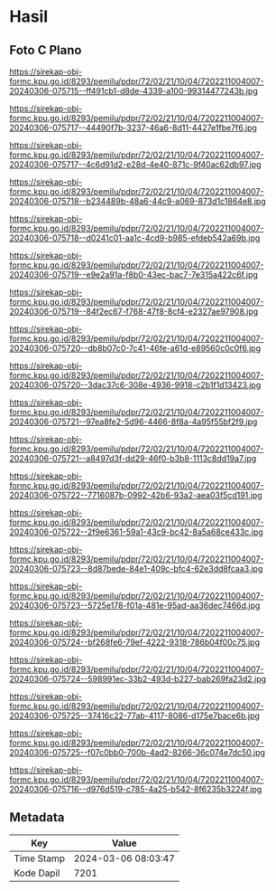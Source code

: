 # Hasil

## Foto C Plano

https://sirekap-obj-formc.kpu.go.id/8293/pemilu/pdpr/72/02/21/10/04/7202211004007-20240306-075715--ff491cb1-d8de-4339-a100-99314477243b.jpg

https://sirekap-obj-formc.kpu.go.id/8293/pemilu/pdpr/72/02/21/10/04/7202211004007-20240306-075717--44490f7b-3237-46a6-8d11-4427e1fbe7f6.jpg

https://sirekap-obj-formc.kpu.go.id/8293/pemilu/pdpr/72/02/21/10/04/7202211004007-20240306-075717--4c6d91d2-e28d-4e40-871c-9f40ac62db97.jpg

https://sirekap-obj-formc.kpu.go.id/8293/pemilu/pdpr/72/02/21/10/04/7202211004007-20240306-075718--b234489b-48a6-44c9-a069-873d1c1864e8.jpg

https://sirekap-obj-formc.kpu.go.id/8293/pemilu/pdpr/72/02/21/10/04/7202211004007-20240306-075718--d0241c01-aa1c-4cd9-b985-efdeb542a69b.jpg

https://sirekap-obj-formc.kpu.go.id/8293/pemilu/pdpr/72/02/21/10/04/7202211004007-20240306-075719--e9e2a91a-f8b0-43ec-bac7-7e315a422c6f.jpg

https://sirekap-obj-formc.kpu.go.id/8293/pemilu/pdpr/72/02/21/10/04/7202211004007-20240306-075719--84f2ec67-f768-47f8-8cf4-e2327ae97908.jpg

https://sirekap-obj-formc.kpu.go.id/8293/pemilu/pdpr/72/02/21/10/04/7202211004007-20240306-075720--db8b07c0-7c41-46fe-a61d-e89560c0c0f6.jpg

https://sirekap-obj-formc.kpu.go.id/8293/pemilu/pdpr/72/02/21/10/04/7202211004007-20240306-075720--3dac37c6-308e-4936-9918-c2b1f1d13423.jpg

https://sirekap-obj-formc.kpu.go.id/8293/pemilu/pdpr/72/02/21/10/04/7202211004007-20240306-075721--97ea8fe2-5d96-4466-8f8a-4a95f55bf2f9.jpg

https://sirekap-obj-formc.kpu.go.id/8293/pemilu/pdpr/72/02/21/10/04/7202211004007-20240306-075721--a8497d3f-dd29-46f0-b3b8-1113c8dd19a7.jpg

https://sirekap-obj-formc.kpu.go.id/8293/pemilu/pdpr/72/02/21/10/04/7202211004007-20240306-075722--7716087b-0992-42b6-93a2-aea03f5cd191.jpg

https://sirekap-obj-formc.kpu.go.id/8293/pemilu/pdpr/72/02/21/10/04/7202211004007-20240306-075722--2f9e6361-59a1-43c9-bc42-8a5a68ce433c.jpg

https://sirekap-obj-formc.kpu.go.id/8293/pemilu/pdpr/72/02/21/10/04/7202211004007-20240306-075723--8d87bede-84e1-409c-bfc4-62e3dd8fcaa3.jpg

https://sirekap-obj-formc.kpu.go.id/8293/pemilu/pdpr/72/02/21/10/04/7202211004007-20240306-075723--5725e178-f01a-481e-95ad-aa36dec7466d.jpg

https://sirekap-obj-formc.kpu.go.id/8293/pemilu/pdpr/72/02/21/10/04/7202211004007-20240306-075724--bf268fe6-79ef-4222-9318-786b04f00c75.jpg

https://sirekap-obj-formc.kpu.go.id/8293/pemilu/pdpr/72/02/21/10/04/7202211004007-20240306-075724--598991ec-33b2-493d-b227-bab269fa23d2.jpg

https://sirekap-obj-formc.kpu.go.id/8293/pemilu/pdpr/72/02/21/10/04/7202211004007-20240306-075725--37416c22-77ab-4117-8086-d175e7bace6b.jpg

https://sirekap-obj-formc.kpu.go.id/8293/pemilu/pdpr/72/02/21/10/04/7202211004007-20240306-075725--f07c0bb0-700b-4ad2-8266-36c074e7dc50.jpg

https://sirekap-obj-formc.kpu.go.id/8293/pemilu/pdpr/72/02/21/10/04/7202211004007-20240306-075716--d976d519-c785-4a25-b542-8f6235b3224f.jpg


## Metadata

| Key        | Value               |
| ---------- | ------------------- |
| Time Stamp | 2024-03-06 08:03:47 |
| Kode Dapil | 7201                |



